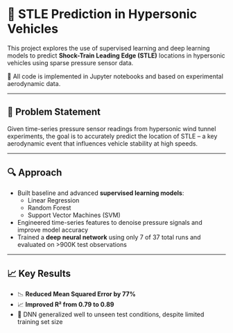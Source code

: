 # 🚀 STLE Prediction in Hypersonic Vehicles

This project explores the use of supervised learning and deep learning models to predict **Shock-Train Leading Edge (STLE)** locations in hypersonic vehicles using sparse pressure sensor data.

📁 All code is implemented in Jupyter notebooks and based on experimental aerodynamic data.

---

## 🧠 Problem Statement

Given time-series pressure sensor readings from hypersonic wind tunnel experiments, the goal is to accurately predict the location of STLE – a key aerodynamic event that influences vehicle stability at high speeds.

---

## 🔍 Approach

- Built baseline and advanced **supervised learning models**:
  - Linear Regression
  - Random Forest
  - Support Vector Machines (SVM)
- Engineered time-series features to denoise pressure signals and improve model accuracy
- Trained a **deep neural network** using only 7 of 37 total runs and evaluated on >900K test observations

---

## 📈 Key Results

- 📉 **Reduced Mean Squared Error by 77%**
- 📈 **Improved R² from 0.79 to 0.89**
- 🧪 DNN generalized well to unseen test conditions, despite limited training set size

